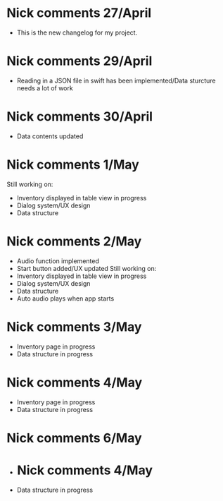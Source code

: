 # Nick comments 27/April
- This is the new changelog for my project.
# Nick comments 29/April
- Reading in a JSON file in swift has been implemented/Data sturcture needs a lot of work
# Nick comments 30/April
- Data contents updated
# Nick comments 1/May
Still working on:
- Inventory displayed in table view in progress
- Dialog system/UX design
- Data structure
# Nick comments 2/May
- Audio function implemented
- Start button added/UX updated
Still working on:
- Inventory displayed in table view in progress
- Dialog system/UX design
- Data structure
- Auto audio plays when app starts
# Nick comments 3/May
- Inventory page in progress
- Data structure in progress
# Nick comments 4/May
- Inventory page in progress
- Data structure in progress

# Nick comments 6/May
- # Nick comments 4/May
- Data structure in progress
